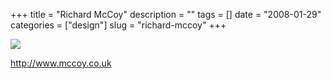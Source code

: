 +++
title = "Richard McCoy"
description = ""
tags = []
date = "2008-01-29"
categories = ["design"]
slug = "richard-mccoy"
+++


 

  <div id="screens-thumbs" class="clearfix">
    <div class="txt-center" id="design-submission"><a href="http://www.mccoy.co.uk/"><img id='bluga-thumbnail-1054' class='bluga-thumbnail large' src='http://media.konigi.com/bluga/
wt47f281d974004_0.jpg'/></a></div>  
  </div>   
<p><a href="http://www.mccoy.co.uk/">http://www.mccoy.co.uk</a></p>




